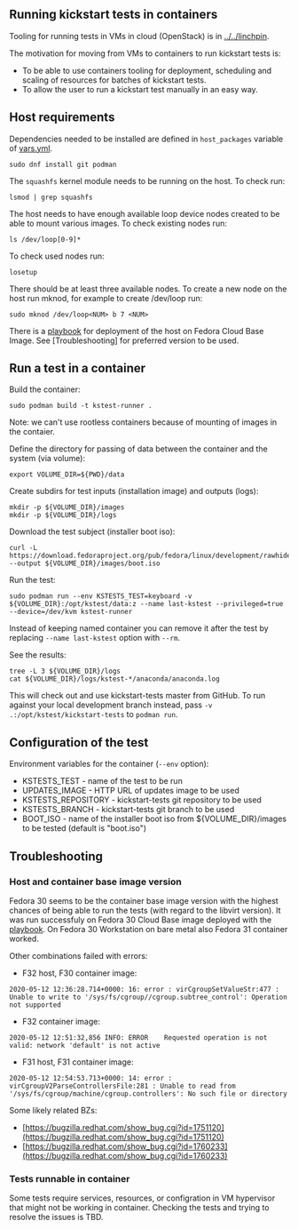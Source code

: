 Running kickstart tests in containers
-------------------------------------

Tooling for running tests in VMs in cloud (OpenStack) is in [../../linchpin](../../linchpin).

The motivation for moving from VMs to containers to run kickstart tests is:
* To be able to use containers tooling for deployment, scheduling and scaling of resources for batches of kickstart tests.
* To allow the user to run a kickstart test manually in an easy way.


Host requirements
-----------------

Dependencies needed to be installed are defined in `host_packages` variable of [vars.yml](vars.yml).
```
sudo dnf install git podman
```

The `squashfs` kernel module needs to be running on the host. To check run:
```
lsmod | grep squashfs
```

The host needs to have enough available loop device nodes created to be able to mount various images.
To check existing nodes run:
```
ls /dev/loop[0-9]*
```
To check used nodes run:
```
losetup
```
There should be at least three available nodes.
To create a new node on the host run mknod, for example to create /dev/loop<NUM> run:
```
sudo mknod /dev/loop<NUM> b 7 <NUM>
```

There is a [playbook](runner-host.yml) for deployment of the host on Fedora Cloud Base Image. See [Troubleshooting] for preferred version to be used.

Run a test in a container
-------------------------

Build the container:
```
sudo podman build -t kstest-runner .
```
Note: we can't use rootless containers because of mounting of images in the contaier.

Define the directory for passing of data between the container and the system (via volume):
```
export VOLUME_DIR=${PWD}/data
```

Create subdirs for test inputs (installation image) and outputs (logs):
```
mkdir -p ${VOLUME_DIR}/images
mkdir -p ${VOLUME_DIR}/logs
```

Download the test subject (installer boot iso):
```
curl -L https://download.fedoraproject.org/pub/fedora/linux/development/rawhide/Server/x86_64/os/images/boot.iso --output ${VOLUME_DIR}/images/boot.iso
```

Run the test:
```
sudo podman run --env KSTESTS_TEST=keyboard -v ${VOLUME_DIR}:/opt/kstest/data:z --name last-kstest --privileged=true --device=/dev/kvm kstest-runner
```
Instead of keeping named container you can remove it after the test by replacing `--name last-kstest` option with `--rm`.

See the results:
```
tree -L 3 ${VOLUME_DIR}/logs
cat ${VOLUME_DIR}/logs/kstest-*/anaconda/anaconda.log
```

This will check out and use kickstart-tests master from GitHub. To run against
your local development branch instead, pass `-v .:/opt/kstest/kickstart-tests`
to `podman run`.

Configuration of the test
-------------------------

Environment variables for the container (`--env` option):
* KSTESTS_TEST - name of the test to be run
* UPDATES_IMAGE - HTTP URL of updates image to be used
* KSTESTS_REPOSITORY - kickstart-tests git repository to be used
* KSTESTS_BRANCH - kickstart-tests git branch to be used
* BOOT_ISO - name of the installer boot iso from ${VOLUME_DIR}/images to be tested (default is "boot.iso")


Troubleshooting
---------------

### Host and container base image version
Fedora 30 seems to be the container base image version with the highest chances of being able to run the tests (with regard to the libvirt version). It was run successfuly on Fedora 30 Cloud Base image deployed with the [playbook](runner-host.yml). On Fedora 30 Workstation on bare metal also Fedora 31 container worked.

Other combinations failed with errors:
* F32 host, F30 container image:
```
2020-05-12 12:36:28.714+0000: 16: error : virCgroupSetValueStr:477 : Unable to write to '/sys/fs/cgroup//cgroup.subtree_control': Operation not supported
```
* F32 container image:
```
2020-05-12 12:51:32,856 INFO: ERROR    Requested operation is not valid: network 'default' is not active
```
* F31 host, F31 container image:
```
2020-05-12 12:54:53.713+0000: 14: error : virCgroupV2ParseControllersFile:281 : Unable to read from '/sys/fs/cgroup/machine/cgroup.controllers': No such file or directory
```
Some likely related BZs:
* [https://bugzilla.redhat.com/show_bug.cgi?id=1751120](https://bugzilla.redhat.com/show_bug.cgi?id=1751120)
* [https://bugzilla.redhat.com/show_bug.cgi?id=1760233](https://bugzilla.redhat.com/show_bug.cgi?id=1760233)

### Tests runnable in container
Some tests require services, resources, or configration in VM hypervisor that might not be working in container. Checking the tests and trying to resolve the issues is TBD.
